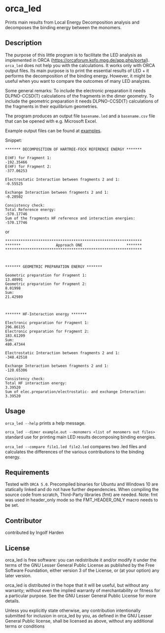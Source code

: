 # orca_led
Prints main results from Local Energy Decomposition analysis and decomposes the binding energy between the monomers.

## Description
The purpose of this little program is to facilitate the LED analysis as implemented in ORCA (https://orcaforum.kofo.mpg.de/app.php/portal).
`orca_led` does not help you with the calculations. It works only with ORCA output files.
Its main purpose is to print the essential results of LED + it performs the decomposition of the binding energy.
However, it might be useful when you want to compare the outcomes of many LED analyzes. 

Some general remarks:
To include the electronic preparation it needs DLPNO-CCSD(T) calculations of the fragments in the dimer geometry. 
To include the geometric preparation it needs DLPNO-CCSD(T) calculations of the fragments in their equilibrium geometries. 

The program produces an output file `basename.led` and a `basename.csv` file that can be opened with e.g. Microsoft Excel.

Example output files can be found at [examples](examples/). 

Snippet:
```
******* DECOMPOSITION OF HARTREE-FOCK REFERENCE ENERGY ******* 

E(HF) for Fragment 1:                                                  -192.35466 
E(HF) for Fragment 2:                                                  -377.06253 

Electrostatic Interaction between fragments 2 and 1:                   -0.55525 

Exchange Interaction between fragments 2 and 1:                        -0.20502 

Consistency check:
Total Reference energy:                                                -570.17746 
Sum of the fragments HF reference and interaction energies:            -570.17746 
```
or
```
************************************************************** 
*******                Approach ONE                    ******* 
************************************************************** 



******* GEOMETRIC PREPARATION ENERGY ******* 

Geometric preparation for Fragment 1:                                  13.40991 
Geometric preparation for Fragment 2:                                  8.01998 
Sum:                                                                   21.42989 



******* HF-Interaction energy ******* 

Electronic preparation for Fragment 1:                                 296.86135 
Electronic preparation for Fragment 2:                                 183.61209 
Sum:                                                                   480.47344 

Electrostatic Interaction between fragments 2 and 1:                   -348.42518 

Exchange Interaction between fragments 2 and 1:                        -128.65306 

Consistency check:
Total HF interaction energy:                                           3.39520 
Sum of elec.preparation/electrostatic- and exchange Interaction:       3.39520 
```

## Usage
`orca_led --help` prints a help message.

`orca_led --dimer example.out --monomers <list of monomers out files>` standard use for printing main LED results decomposing binding energies.

`orca_led --compare file1.led file2.led` compares two .led files and calculates the differences of the various contributions to the binding energy.

## Requirements
Tested with `ORCA 5.0`. Precompiled binaries for Ubuntu and Windows 10 are statically linked and do not have further dependencies. When compiling the source code from scratch, Third-Party libraries (fmt) are needed. Note: fmt was used in header_only mode so the FMT_HEADER_ONLY macro needs to be set.

## Contributor
contributed by Ingolf Harden

## License

orca_led is free software: you can redistribute it and/or modify it under the terms of the GNU Lesser General Public License as published by the Free Software Foundation, either version 3 of the License, or (at your option) any later version.

orca_led is distributed in the hope that it will be useful, but without any warranty; without even the implied warranty of merchantability or fitness for a particular purpose. See the GNU Lesser General Public License for more details.

Unless you explicitly state otherwise, any contribution intentionally submitted for inclusion in orca_led by you, as defined in the GNU Lesser General Public license, shall be licensed as above, without any additional terms or conditions
